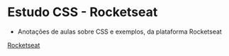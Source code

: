 # Estudo CSS - Rocketseat

- Anotações de aulas sobre CSS e exemplos, da plataforma Rocketseat

[Rocketseat](https://www.rocketseat.com.br/)

